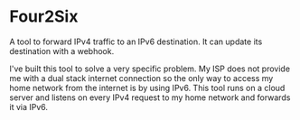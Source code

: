 # Four2Six

A tool to forward IPv4 traffic to an IPv6 destination. It can update its destination with a webhook.

I've built this tool to solve a very specific problem. My ISP does not provide me with a dual stack internet connection so the only way to access my home network from the internet is by using IPv6. This tool runs on a cloud server and listens on every IPv4 request to my home network and forwards it via IPv6.
